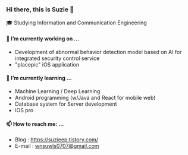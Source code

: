 ### Hi there, this is Suzie 👋

🎓 Studying Information and Communication Engineering

#### 🔭 I’m currently working on ...

- Development of abnormal behavior detection model based on AI for integrated security control service
- "placepic" iOS application

#### 🌱 I’m currently learning ...

- Machine Learning / Deep Learning
-  Android programming (w/Java and React for mobile web)
- Database system for Server development
- iOS pro

#### 📫 How to reach me: ...

- Blog : https://suzieep.tistory.com/ 
- E-mail : wnsuwls0707@gmail.com

